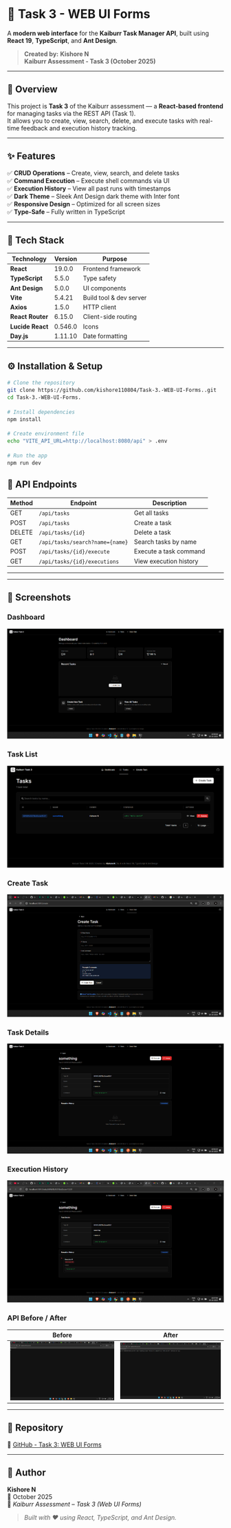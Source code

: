 # 🧩 Task 3 - WEB UI Forms

A **modern web interface** for the **Kaiburr Task Manager API**, built using **React 19**, **TypeScript**, and **Ant Design**.

> **Created by:** **Kishore N**  
> **Kaiburr Assessment - Task 3 (October 2025)**

---

## 🚀 Overview

This project is **Task 3** of the Kaiburr assessment — a **React-based frontend** for managing tasks via the REST API (Task 1).  
It allows you to create, view, search, delete, and execute tasks with real-time feedback and execution history tracking.

---

## ✨ Features

✅ **CRUD Operations** – Create, view, search, and delete tasks  
✅ **Command Execution** – Execute shell commands via UI  
✅ **Execution History** – View all past runs with timestamps  
✅ **Dark Theme** – Sleek Ant Design dark theme with Inter font  
✅ **Responsive Design** – Optimized for all screen sizes  
✅ **Type-Safe** – Fully written in TypeScript  

---

## 🧠 Tech Stack

| Technology | Version | Purpose |
|-------------|----------|----------|
| **React** | 19.0.0 | Frontend framework |
| **TypeScript** | 5.5.0 | Type safety |
| **Ant Design** | 5.0.0 | UI components |
| **Vite** | 5.4.21 | Build tool & dev server |
| **Axios** | 1.5.0 | HTTP client |
| **React Router** | 6.15.0 | Client-side routing |
| **Lucide React** | 0.546.0 | Icons |
| **Day.js** | 1.11.10 | Date formatting |



---

## ⚙️ Installation & Setup

```bash
# Clone the repository
git clone https://github.com/kishore110804/Task-3.-WEB-UI-Forms..git
cd Task-3.-WEB-UI-Forms.

# Install dependencies
npm install

# Create environment file
echo "VITE_API_URL=http://localhost:8080/api" > .env

# Run the app
npm run dev

```
## 🔌 API Endpoints

| Method | Endpoint | Description |
|--------|-----------|-------------|
| GET | `/api/tasks` | Get all tasks |
| POST | `/api/tasks` | Create a task |
| DELETE | `/api/tasks/{id}` | Delete a task |
| GET | `/api/tasks/search?name={name}` | Search tasks by name |
| POST | `/api/tasks/{id}/execute` | Execute a task command |
| GET | `/api/tasks/{id}/executions` | View execution history |

---



---

## 📸 Screenshots

### Dashboard
![Dashboard](screenshots/home%20page.png)

### Task List
![Task List](screenshots/task%20list.png)

### Create Task
![Create Task](screenshots/create%20task%20form.png)

### Task Details
![Task Details](screenshots/detailes%20of%20the%20task.png)

### Execution History
![Execution History](screenshots/execution%20history.png)

### API Before / After
| Before | After |
|--------|--------|
| ![Before](screenshots/api%20before.png) | ![After](screenshots/api%20after.png) |

---

## 📘 Repository

🔗 [GitHub - Task 3: WEB UI Forms](https://github.com/kishore110804/Task-3.-WEB-UI-Forms..git)

---

## 👤 Author

**Kishore N**  
📅 October 2025  
🚀 *Kaiburr Assessment – Task 3 (Web UI Forms)*  

> *Built with ❤️ using React, TypeScript, and Ant Design.*



